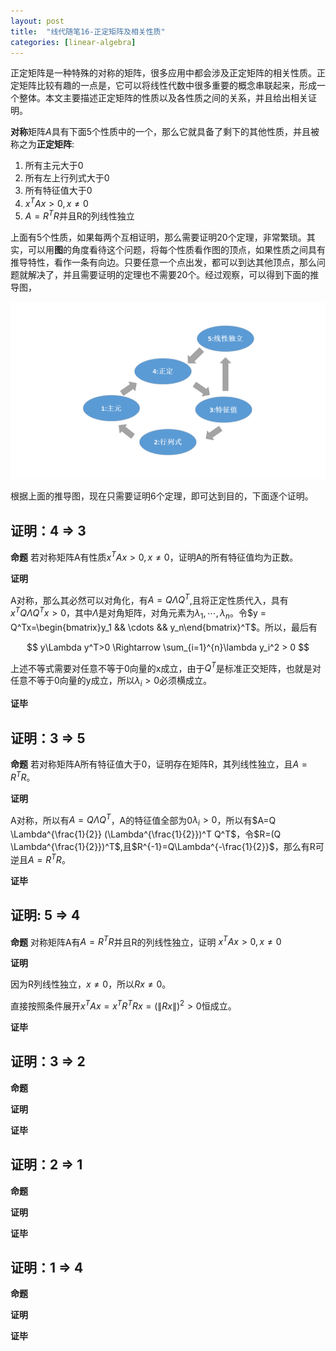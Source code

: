 ```yaml
---
layout: post
title:  "线代随笔16-正定矩阵及相关性质"
categories: [linear-algebra]
---
```


正定矩阵是一种特殊的对称的矩阵，很多应用中都会涉及正定矩阵的相关性质。正定矩阵比较有趣的一点是，它可以将线性代数中很多重要的概念串联起来，形成一个整体。本文主要描述正定矩阵的性质以及各性质之间的关系，并且给出相关证明。


**对称**矩阵$A$具有下面5个性质中的一个，那么它就具备了剩下的其他性质，并且被称之为**正定矩阵**:

1. 所有主元大于0
2. 所有左上行列式大于0
3. 所有特征值大于0
4. $x^TAx \gt 0, x \ne 0$
5. $A=R^TR$并且R的列线性独立


上面有5个性质，如果每两个互相证明，那么需要证明20个定理，非常繁琐。其实，可以用**图**的角度看待这个问题，将每个性质看作图的顶点，如果性质之间具有推导特性，看作一条有向边。只要任意一个点出发，都可以到达其他顶点，那么问题就解决了，并且需要证明的定理也不需要20个。经过观察，可以得到下面的推导图，

<img src='/img/positive_definite_proof.png'/>

根据上面的推导图，现在只需要证明6个定理，即可达到目的，下面逐个证明。


## 证明：4 $\Rightarrow$ 3

**命题** 若对称矩阵A有性质$x^TAx \gt 0, x \ne 0$，证明A的所有特征值均为正数。

**证明**

A对称，那么其必然可以对角化，有$A=Q \Lambda Q^T$,且将正定性质代入，具有$x^TQ \Lambda Q^Tx \gt 0$，其中$\Lambda$是对角矩阵，对角元素为$\lambda_1, \cdots, \lambda_n$。令$y = Q^Tx=\begin{bmatrix}y_1 && \cdots && y_n\end{bmatrix}^T$。所以，最后有

$$
	y\Lambda y^T>0 \Rightarrow \sum_{i=1}^{n}\lambda y_i^2 > 0
$$

上述不等式需要对任意不等于0向量的x成立，由于$Q^T$是标准正交矩阵，也就是对任意不等于0向量的y成立，所以$\lambda_i > 0$必须横成立。

**证毕**

## 证明：3 $\Rightarrow$ 5

**命题** 若对称矩阵A所有特征值大于0，证明存在矩阵R，其列线性独立，且$A=R^TR$。

**证明**

A对称，所以有$A=Q \Lambda Q^T$，A的特征值全部为0$\lambda_i > 0$，所以有$A=Q \Lambda^{\frac{1}{2}} (\Lambda^{\frac{1}{2}})^T Q^T$，令$R=(Q \Lambda^{\frac{1}{2}})^T$,且$R^{-1}=Q\Lambda^{-\frac{1}{2}}$，那么有R可逆且$A=R^TR$。

**证毕**


## 证明: 5 $\Rightarrow$ 4

**命题** 对称矩阵A有$A=R^TR$并且R的列线性独立，证明 $x^TAx \gt 0, x \ne 0$

**证明**

因为R列线性独立，$x\ne 0$，所以$Rx \ne 0$。

直接按照条件展开$x^TAx=x^TR^TRx=(\|Rx\|)^2>0$恒成立。 

**证毕**

## 证明：3 $\Rightarrow$ 2

**命题**  

**证明**

 

**证毕**

## 证明：2 $\Rightarrow$ 1

**命题**  

**证明**

 

**证毕**

## 证明：1 $\Rightarrow$ 4

**命题**  

**证明**

 

**证毕**
